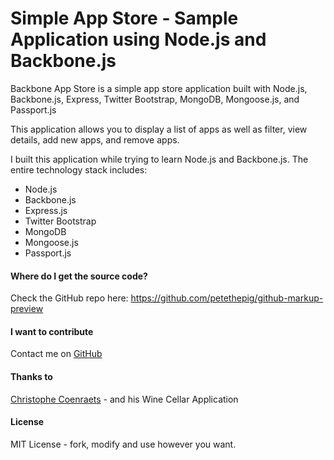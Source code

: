 
# Simple App Store - Sample Application using Node.js and Backbone.js

Backbone App Store is a simple app store application built with Node.js, Backbone.js, Express, Twitter Bootstrap, MongoDB, Mongoose.js, and Passport.js

This application allows you to display a list of apps as well as filter, view details, add new apps, and remove apps.

I built this application while trying to learn Node.js and Backbone.js.  The entire technology stack includes:
* Node.js
* Backbone.js
* Express.js
* Twitter Bootstrap
* MongoDB
* Mongoose.js
* Passport.js

#### Where do I get the source code?
Check the GitHub repo here: https://github.com/petethepig/github-markup-preview

#### I want to contribute 
Contact me on [GitHub](https://github.com/tyndallm/) 

#### Thanks to
[Christophe Coenraets](https://github.com/ccoenraets) - and his Wine Cellar Application

#### License
MIT License - fork, modify and use however you want.

